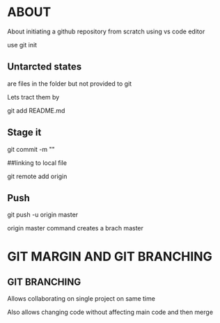 # ABOUT

About initiating a github repository from scratch using vs code editor

use git init

## Untarcted states 

are files in the folder but not provided to git 

Lets tract them by

git add README.md

## Stage it

git commit -m ""

##linking to local file

git remote add origin <url>


## Push

git push -u origin master

origin master command creates a brach master


# GIT MARGIN AND GIT BRANCHING

## GIT BRANCHING

Allows collaborating on single project on same time

Also allows changing code without affecting main code and then merge



